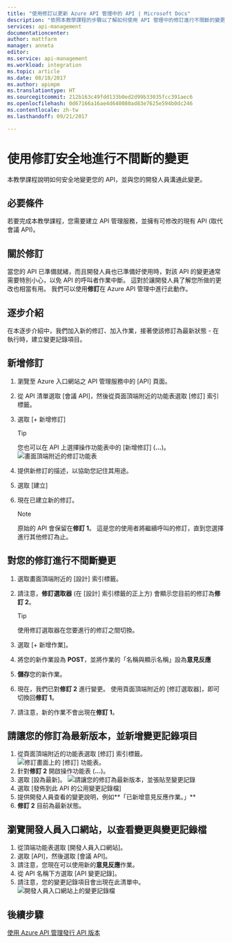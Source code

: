 ```yaml
---
title: "使用修訂以更新 Azure API 管理中的 API | Microsoft Docs"
description: "依照本教學課程的步驟以了解如何使用 API 管理中的修訂進行不間斷的變更。"
services: api-management
documentationcenter: 
author: mattfarm
manager: anneta
editor: 
ms.service: api-management
ms.workload: integration
ms.topic: article
ms.date: 08/18/2017
ms.author: apimpm
ms.translationtype: HT
ms.sourcegitcommit: 212b163c49fdd133b0ed2d99b33035fcc391aec6
ms.openlocfilehash: 0d67166a16ae4d640080ad83e7625e594b0dc246
ms.contentlocale: zh-tw
ms.lasthandoff: 09/21/2017

---
```


# <a name="make-non-breaking-changes-safely-using-revisions"></a>使用修訂安全地進行不間斷的變更
本教學課程說明如何安全地變更您的 API，並與您的開發人員溝通此變更。

## <a name="prerequisites"></a>必要條件
若要完成本教學課程，您需要建立 API 管理服務，並擁有可修改的現有 API (取代會議 API)。

## <a name="about-revisions"></a>關於修訂
當您的 API 已準備就緒，而且開發人員也已準備好使用時，對該 API 的變更通常需要特別小心，以免 API 的呼叫者作業中斷。 這對於讓開發人員了解您所做的更改也相當有用。 我們可以使用**修訂**在 Azure API 管理中進行此動作。

## <a name="walkthrough"></a>逐步介紹
在本逐步介紹中，我們加入新的修訂、加入作業，接著使該修訂為最新狀態 - 在執行時，建立變更記錄項目。

## <a name="add-a-new-revision"></a>新增修訂
1. 瀏覽至 Azure 入口網站之 API 管理服務中的 [API] 頁面。
2. 從 API 清單選取 [會議 API]，然後從頁面頂端附近的功能表選取 [修訂] 索引標籤。
3. 選取 [+ 新增修訂]

    > [!TIP]
    > 您也可以在 API 上選擇操作功能表中的 [新增修訂] \(**...**)。
![畫面頂端附近的修訂功能表](media/api-management-getstarted-revise-api/TopMenu.PNG)

4. 提供新修訂的描述，以協助您記住其用途。
5. 選取 [建立] 
6. 現在已建立新的修訂。

    > [!NOTE]
    > 原始的 API 會保留在**修訂 1**。 這是您的使用者將繼續呼叫的修訂，直到您選擇進行其他修訂為止。

## <a name="make-non-breaking-changes-to-your-revision"></a>對您的修訂進行不間斷變更
1. 選取畫面頂端附近的 [設計] 索引標籤。
2. 請注意，**修訂選取器** (在 [設計] 索引標籤的正上方) 會顯示您目前的修訂為**修訂 2**。

    > [!TIP]
    > 使用修訂選取器在您要進行的修訂之間切換。

3. 選取 [+ 新增作業]。
4. 將您的新作業設為 **POST**，並將作業的「名稱與顯示名稱」設為**意見反應**
5. **儲存**您的新作業。
6. 現在，我們已對**修訂 2** 進行變更。 使用頁面頂端附近的 [修訂選取器]，即可切換回**修訂 1**。
7. 請注意，新的作業不會出現在**修訂 1**。 

## <a name="make-your-revision-current-and-add-a-change-log-entry"></a>請讓您的修訂為最新版本，並新增變更記錄項目
1. 從頁面頂端附近的功能表選取 [修訂] 索引標籤。
![修訂畫面上的 [修訂] 功能表。](media/api-management-getstarted-revise-api/RevisionsMenu.PNG)
2. 針對**修訂 2** 開啟操作功能表 (**...**)。
3. 選取 [設為最新]。
![請讓您的修訂為最新版本，並張貼至變更記錄](media/api-management-getstarted-revise-api/MakeCurrent.PNG)
4. 選取 [發佈到此 API 的公用變更記錄檔]
5. 提供開發人員查看的變更說明，例如**「已新增意見反應作業。」**
6. **修訂 2** 目前為最新狀態。

## <a name="browse-the-developer-portal-to-see-changes-and-change-log"></a>瀏覽開發人員入口網站，以查看變更與變更記錄檔
1. 從頂端功能表選取 [開發人員入口網站]。
2. 選取 [API]，然後選取 [會議 API]。
3. 請注意，您現在可以使用新的**意見反應**作業。
4. 從 API 名稱下方選取 [API 變更記錄]。
5. 請注意，您的變更記錄項目會出現在此清單中。
![開發人員入口網站上的變更記錄檔](media/api-management-getstarted-revise-api/ChangeLogDevPortal.PNG)

## <a name="next-steps"></a>後續步驟
[使用 Azure API 管理發行 API 版本](#api-management-getstarted-publish-versions.md)
